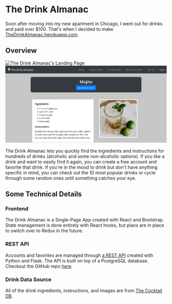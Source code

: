 # The Drink Almanac

Soon after moving into my new apartment in Chicago, I went out for drinks and paid over $100. That's when I decided to make [TheDrinkAlmanac.herokuapp.com](https://thedrinkalmanac.herokuapp.com).

## Overview

![The Drink Almanac's Landing Page](screenshots/home.png)
![Example Drink Page](screenshots/mojito.png)

The Drink Almanac lets you quickly find the ingredients and instructions for hundreds of drinks (alcoholic and some non-alcoholic options). If you like a drink and want to easily find it again, you can create a free account and favorite that drink. If you're in the mood to drink but don't have anything specific in mind, you can check out the 10 most popular drinks or cycle through some random ones until something catches your eye.


## Some Technical Details

### Frontend

The Drink Almanac is a Single-Page App created with React and Bootstrap. State management is done entirely with React hooks, but plans are in place to switch over to Redux in the future.

### REST API 

Accounts and favorites are managed through [a REST API](https://thedrinkalmanacapi.herokuapp.com) created with Python and Flask. The API is built on top of a PostgreSQL database. Checkout the GitHub repo [here](https://github.com/ryan-kp-miller/The-Drink-Almanac-API).

### Drink Data Source

All of the drink ingredients, instructions, and images are from [The Cocktail DB](https://www.thecocktaildb.com/api.php).
